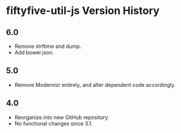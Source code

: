 # fiftyfive-util-js Version History

## 6.0

* Remove strftime and dump.
* Add bower.json.

## 5.0

* Remove Modernizr entirely, and alter dependent code accordingly.


## 4.0

* Reorganize into new GitHub repository.
* No functional changes since 3.1.
